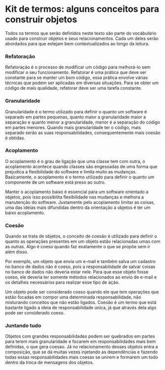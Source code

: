# Kit de termos: alguns conceitos para construir objetos

Todos os termos que serão definidos neste texto são parte do vocábulário usado para construir objetos e seus relacionamentos. Cada um deles serão abordados para que estejam bem contextualizados ao longo da leitura.

### Refatoração 

Refatoração é o processo de modificar um código para melhorá-lo sem modificar o seu funcionamento. Refatorar é uma prática que deve ser constante para se manter um bom código, essa prática envolve várias técnicas que podem ser aplicadas em diversas situações. Para se obter um código de mais qualidade, refatorar deve ser uma tarefa constante.

### Granularidade 

Granularidade é o termo utilizado para definir o quanto um software é separado em partes pequenas, quanto maior a granularidade maior a separação e quanto menor a granularidade, menor é a separação do código em partes menores. Quando mais granularidade ter o código, mais separado serão as suas responsabilidades, consequentemente mais coesão é obtidas.

### Acoplamento

O acoplamento é o grau de ligação que uma classe tem com outra, o acoplamento acontece quando classes são engessadas de uma forma que prejudica a flexibilidade do software e limita muito as mudanças. Basicamente, o acoplamento é o termo utilizado para definir o quanto um componente de um software está preso ao outro.

Manter o acoplamento baixo é essencial para um software orientado a objetos, pois isso possibilita flexibilidade nas mudanças e melhora a manutenção do software. Justamente pelo acoplamento limitar as coisas, uma das ideias mais difundidas dentro da orientação a objetos é ter um baixo acoplamento.

### Coesão

Quando se trata de objetos, o conceito de coesão é utilizado para definir o quanto as operações presentes em um objeto estão relacionadas umas com as outras. Algo é coeso quando faz exatamente o que se propõe sem ir além disso.

Por exemplo, um objeto que envia um e-mail e também salva um cadastro no banco de dados não é coeso, pois a responsabilidade de salvar coisas no banco de dados não deveria estar nele. Para que esse objeto fosse coeso, ele deveria ter somente métodos relacionados ao envio de e-mail e os detalhes necessários para realizar esse tipo de ação.

Um objeto pode ser considerado coeso quando ele que tem operações que estão focadas em compor uma determinada responsabilidade, não misturando conceitos que não estão ligados. Coesão é um termo que está bastante ligado a ideia de responsabilidade única, já que através dela algo pode ser considerado coeso.

### Juntando tudo

Objetos com grandes responsabilidades podem ser quebrados em partes para terem mais granularidade e focarem em responsabilidades mais bem definidas, o que gera coesao. Já no relacionamento desses objetos entra a composição, que se dá muitas vezes injetando as dependências e fazendo todas essas responsabilidades mais coesas se unirem e formarem um todo dentro da troca de mensagens dos objetos.
